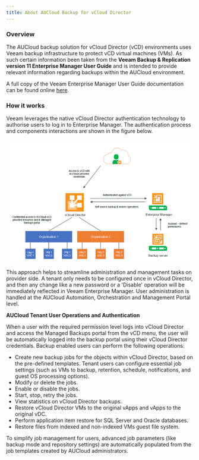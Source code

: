 ```yaml
---
title: About AUCloud Backup for vCloud Director
---
```


### Overview

The AUCloud backup solution for vCloud Director (vCD) environments uses Veeam backup infrastructure to protect vCD virtual machines (VMs). As such certain information been taken from the **Veeam Backup & Replication version 11 Enterprise Manager User Guide** and is intended to provide relevant information regarding backups within the AUCloud environment.

A full copy of the Veeam Enterprise Manager User Guide documentation can be found online [here](https://helpcenter.veeam.com/docs/backup/em/em_working_with_vcd_vms.html?ver=110).

### How it works

Veeam leverages the native vCloud Director authentication technology to authorise users to log in to Enterprise Manager. The authentication process and components interactions are shown in the figure below.

![How It Works](./assets/how_it_works.png)

This approach helps to streamline administration and management tasks on provider side. A tenant only needs to be configured once in vCloud Director, and then any change like a new password or a 'Disable' operation will be immediately reflected in Veeam Enterprise Manager. User administration is handled at the AUCloud Automation, Orchestration and Management Portal level.

**AUCloud Tenant User Operations and Authentication**

When a user with the required permission level logs into vCloud Director and access the Managed Backups portal from the vCD menu, the user will be automatically logged into the backup portal using their vCloud Director credentials. Backup enabled users can perform the following operations:

-   Create new backup jobs for the objects within vCloud Director, based on the pre-defined templates. Tenant users can configure essential job settings (such as VMs to backup, retention, schedule, notifications, and guest OS processing options).
-   Modify or delete the jobs.
-   Enable or disable the jobs.
-   Start, stop, retry the jobs.
-   View statistics on vCloud Director backups.
-   Restore vCloud Director VMs to the original vApps and vApps to the original vDC.
-   Perform application item restore for SQL Server and Oracle databases.
-   Restore files from indexed and non-indexed VMs guest file system.

To simplify job management for users, advanced job parameters (like backup mode and repository settings) are automatically populated from the job templates created by AUCloud administrators.